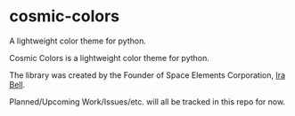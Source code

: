 # cosmic-colors
A lightweight color theme for python.

Cosmic Colors is a lightweight color theme for python. 

The library was created by the Founder of Space Elements Corporation, 
[Ira Bell](https://github.com/IraLeeBell). 

Planned/Upcoming Work/Issues/etc. will all be tracked in this repo for now.
